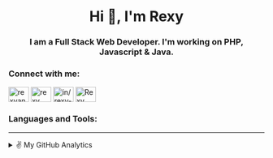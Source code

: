 
<h1 align="center">Hi 👋, I'm Rexy</h1>
<h3 align="center">I am a Full Stack Web Developer. I'm working on PHP, Javascript & Java.</h3>

<h3 align="left">Connect with me:</h3>
<p align="left">
<a href="https://dev.to/rexyandrian" target="blank"><img align="center" src="https://cdn.jsdelivr.net/npm/simple-icons@3.0.1/icons/dev-dot-to.svg" alt="rexyandrian" height="30" width="40" /></a>
<a href="https://twitter.com/7e9rwy3u4wyu9wr" target="blank"><img align="center" src="https://raw.githubusercontent.com/rahuldkjain/github-profile-readme-generator/master/src/images/icons/Social/twitter.svg" alt="rexy andriansyah" height="30" width="40" /></a>
<a href="https://linkedin.com/in/rexy-andriansyah/152637177" target="blank"><img align="center" src="https://raw.githubusercontent.com/rahuldkjain/github-profile-readme-generator/master/src/images/icons/Social/linked-in-alt.svg" alt="in/rexy-andriansyah" height="30" width="40" /></a>
<a href="https://fb.com/rexy.andriansyah.1" target="blank"><img align="center" src="https://raw.githubusercontent.com/rahuldkjain/github-profile-readme-generator/master/src/images/icons/Social/facebook.svg" alt="Rexy Andriansyah" height="30" width="40" /></a>
</p>

<h3 align="left">Languages and Tools:</h3>



---
<details>
  <summary> ✌️ My GitHub Analytics </summary>
<p><img width="100%" height="200px" align="left" src="https://github-readme-stats.vercel.app/api/top-langs?username=Rexyandrian&show_icons=true&locale=en&layout=compact&theme=radical" alt="devboyarif" /></p>
<p>&nbsp;<img width="100%" height="250px" align="center" src="https://github-readme-stats.vercel.app/api?username=Rexyandrian&show_icons=true&locale=en&theme=radical" alt="devboyarif" /></p>
<p><img width="100%" height="300px" align="right" src="https://github-readme-streak-stats.herokuapp.com/?user=Rexyandrian&theme=radical" alt="devboyarif" /></p>
</details>
